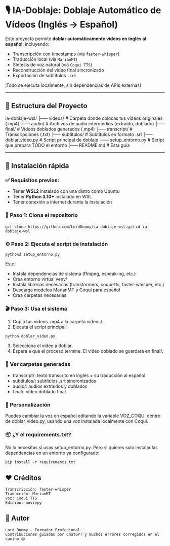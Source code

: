 # 🎙️ IA-Doblaje: Doblaje Automático de Vídeos (Inglés → Español)

Este proyecto permite **doblar automáticamente vídeos en inglés al español**, incluyendo:
- Transcripción con timestamps (vía `faster-whisper`)
- Traducción local (vía `MarianMT`)
- Síntesis de voz natural (vía `Coqui TTS`)
- Reconstrucción del vídeo final sincronizado
- Exportación de subtítulos `.srt`

¡Todo se ejecuta localmente, sin dependencias de APIs externas!

---

## 📁 Estructura del Proyecto
ia-doblaje-wsl/
├── videos/ # Carpeta donde colocas tus vídeos originales (.mp4)
├── audio/ # Archivos de audio intermedios (extraído, doblado)
├── final/ # Vídeos doblados generados (.mp4)
├── transcript/ # Transcripciones (.txt)
├── subtitulos/ # Subtítulos en formato .srt
├── doblar_video.py # Script principal de doblaje
├── setup_entorno.py # Script que prepara TODO el entorno
├── README.md # Esta guía


---

## 🚀 Instalación rápida

### ✅ Requisitos previos:
- Tener **WSL2** instalado con una distro como Ubuntu
- Tener **Python 3.10+** instalado en WSL
- Tener conexión a internet durante la instalación

### 🧠 Paso 1: Clona el repositorio

`git clone https://github.com/LordDoomy/ia-doblaje-wsl.git`
`cd ia-doblaje-wsl`

### ⚙️ Paso 2: Ejecuta el script de instalación
`python3 setup_entorno.py`

Esto:
- Instala dependencias de sistema (ffmpeg, espeak-ng, etc.)
- Crea entorno virtual venv/
- Instala librerías necesarias (transformers, coqui-tts, faster-whisper, etc.)
- Descarga modelos MarianMT y Coqui para español
- Crea carpetas necesarias

### 🎬 Paso 3: Usa el sistema
1. Copia tus vídeos .mp4 a la carpeta videos/.
2. Ejecuta el script principal:

`python doblar_video.py` 

3. Selecciona el vídeo a doblar.
4. Espera a que el proceso termine. El vídeo doblado se guardará en final/.

### 🧪 Ver carpetas generadas

- transcript/: texto transcrito en inglés + su traducción al español
- subtitulos/: subtítulos .srt sincronizados
- audio/: audios extraídos y doblados
- final/: vídeo doblado final

### 🔧 Personalización

Puedes cambiar la voz en español editando la variable VOZ_COQUI dentro de doblar_video.py, usando una voz instalada localmente con Coqui.

### 📦 ¿Y el requirements.txt?

No lo necesitas si usas setup_entorno.py. Pero si quieres solo instalar las dependencias en un entorno ya configurado:

`pip install -r requirements.txt`

## ❤️ Créditos

    Transcripción: faster-whisper
    Traducción: MarianMT
    Voz: Coqui TTS
    Edición: moviepy

## 🧠 Autor

    Lord_Doomy — Formador Profesional.
    Contribuciones guiadas por ChatGPT y muchos errores corregidos en el camino 😄
